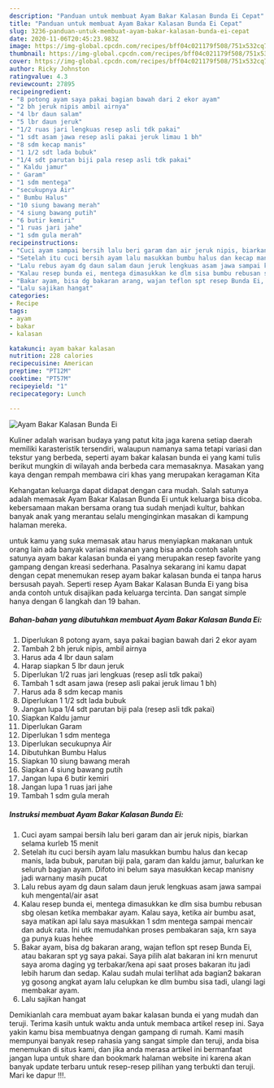 ```yaml
---
description: "Panduan untuk membuat Ayam Bakar Kalasan Bunda Ei Cepat"
title: "Panduan untuk membuat Ayam Bakar Kalasan Bunda Ei Cepat"
slug: 3236-panduan-untuk-membuat-ayam-bakar-kalasan-bunda-ei-cepat
date: 2020-11-06T20:45:23.983Z
image: https://img-global.cpcdn.com/recipes/bff04c021179f508/751x532cq70/ayam-bakar-kalasan-bunda-ei-foto-resep-utama.jpg
thumbnail: https://img-global.cpcdn.com/recipes/bff04c021179f508/751x532cq70/ayam-bakar-kalasan-bunda-ei-foto-resep-utama.jpg
cover: https://img-global.cpcdn.com/recipes/bff04c021179f508/751x532cq70/ayam-bakar-kalasan-bunda-ei-foto-resep-utama.jpg
author: Ricky Johnston
ratingvalue: 4.3
reviewcount: 27895
recipeingredient:
- "8 potong ayam saya pakai bagian bawah dari 2 ekor ayam"
- "2 bh jeruk nipis ambil airnya"
- "4 lbr daun salam"
- "5 lbr daun jeruk"
- "1/2 ruas jari lengkuas resep asli tdk pakai"
- "1 sdt asam jawa resep asli pakai jeruk limau 1 bh"
- "8 sdm kecap manis"
- "1 1/2 sdt lada bubuk"
- "1/4 sdt parutan biji pala resep asli tdk pakai"
- " Kaldu jamur"
- " Garam"
- "1 sdm mentega"
- "secukupnya Air"
- " Bumbu Halus"
- "10 siung bawang merah"
- "4 siung bawang putih"
- "6 butir kemiri"
- "1 ruas jari jahe"
- "1 sdm gula merah"
recipeinstructions:
- "Cuci ayam sampai bersih lalu beri garam dan air jeruk nipis, biarkan selama kurleb 15 menit"
- "Setelah itu cuci bersih ayam lalu masukkan bumbu halus dan kecap manis, lada bubuk, parutan biji pala, garam dan kaldu jamur, balurkan ke seluruh bagian ayam. Difoto ini belum saya masukkan kecap manisny jadi warnany masih pucat"
- "Lalu rebus ayam dg daun salam daun jeruk lengkuas asam jawa sampai kuh mengental/air asat"
- "Kalau resep bunda ei, mentega dimasukkan ke dlm sisa bumbu rebusan sbg olesan ketika membakar ayam. Kalau saya, ketika air bumbu asat, saya matikan api lalu saya masukkan 1 sdm mentega sampai mencair dan aduk rata. Ini utk memudahkan proses pembakaran saja, krn saya ga punya kuas hehee"
- "Bakar ayam, bisa dg bakaran arang, wajan teflon spt resep Bunda Ei, atau bakaran spt yg saya pakai. Saya pilih alat bakaran ini krn menurut saya aroma daging yg terbakar/kena api saat proses bakaran itu jadi lebih harum dan sedap. Kalau sudah mulai terlihat ada bagian2 bakaran yg gosong angkat ayam lalu celupkan ke dlm bumbu sisa tadi, ulangi lagi membakar ayam."
- "Lalu sajikan hangat"
categories:
- Recipe
tags:
- ayam
- bakar
- kalasan

katakunci: ayam bakar kalasan 
nutrition: 228 calories
recipecuisine: American
preptime: "PT12M"
cooktime: "PT57M"
recipeyield: "1"
recipecategory: Lunch

---
```



![Ayam Bakar Kalasan Bunda Ei](https://img-global.cpcdn.com/recipes/bff04c021179f508/751x532cq70/ayam-bakar-kalasan-bunda-ei-foto-resep-utama.jpg)

Kuliner adalah warisan budaya yang patut kita jaga karena setiap daerah memiliki karasteristik tersendiri, walaupun namanya sama tetapi variasi dan tekstur yang berbeda, seperti ayam bakar kalasan bunda ei yang kami tulis berikut mungkin di wilayah anda berbeda cara memasaknya. Masakan yang kaya dengan rempah membawa ciri khas yang merupakan keragaman Kita

Kehangatan keluarga dapat didapat dengan cara mudah. Salah satunya adalah memasak Ayam Bakar Kalasan Bunda Ei untuk keluarga bisa dicoba. kebersamaan makan bersama orang tua sudah menjadi kultur, bahkan banyak anak yang merantau selalu menginginkan masakan di kampung halaman mereka.



untuk kamu yang suka memasak atau harus menyiapkan makanan untuk orang lain ada banyak variasi makanan yang bisa anda contoh salah satunya ayam bakar kalasan bunda ei yang merupakan resep favorite yang gampang dengan kreasi sederhana. Pasalnya sekarang ini kamu dapat dengan cepat menemukan resep ayam bakar kalasan bunda ei tanpa harus bersusah payah.
Seperti resep Ayam Bakar Kalasan Bunda Ei yang bisa anda contoh untuk disajikan pada keluarga tercinta. Dan sangat simple hanya dengan 6 langkah dan 19 bahan.


<!--inarticleads1-->

##### Bahan-bahan yang dibutuhkan membuat Ayam Bakar Kalasan Bunda Ei:

1. Diperlukan 8 potong ayam, saya pakai bagian bawah dari 2 ekor ayam
1. Tambah 2 bh jeruk nipis, ambil airnya
1. Harus ada 4 lbr daun salam
1. Harap siapkan 5 lbr daun jeruk
1. Diperlukan 1/2 ruas jari lengkuas (resep asli tdk pakai)
1. Tambah 1 sdt asam jawa (resep asli pakai jeruk limau 1 bh)
1. Harus ada 8 sdm kecap manis
1. Diperlukan 1 1/2 sdt lada bubuk
1. Jangan lupa 1/4 sdt parutan biji pala (resep asli tdk pakai)
1. Siapkan  Kaldu jamur
1. Diperlukan  Garam
1. Diperlukan 1 sdm mentega
1. Diperlukan secukupnya Air
1. Dibutuhkan  Bumbu Halus
1. Siapkan 10 siung bawang merah
1. Siapkan 4 siung bawang putih
1. Jangan lupa 6 butir kemiri
1. Jangan lupa 1 ruas jari jahe
1. Tambah 1 sdm gula merah




<!--inarticleads2-->

##### Instruksi membuat  Ayam Bakar Kalasan Bunda Ei:

1. Cuci ayam sampai bersih lalu beri garam dan air jeruk nipis, biarkan selama kurleb 15 menit
1. Setelah itu cuci bersih ayam lalu masukkan bumbu halus dan kecap manis, lada bubuk, parutan biji pala, garam dan kaldu jamur, balurkan ke seluruh bagian ayam. Difoto ini belum saya masukkan kecap manisny jadi warnany masih pucat
1. Lalu rebus ayam dg daun salam daun jeruk lengkuas asam jawa sampai kuh mengental/air asat
1. Kalau resep bunda ei, mentega dimasukkan ke dlm sisa bumbu rebusan sbg olesan ketika membakar ayam. Kalau saya, ketika air bumbu asat, saya matikan api lalu saya masukkan 1 sdm mentega sampai mencair dan aduk rata. Ini utk memudahkan proses pembakaran saja, krn saya ga punya kuas hehee
1. Bakar ayam, bisa dg bakaran arang, wajan teflon spt resep Bunda Ei, atau bakaran spt yg saya pakai. Saya pilih alat bakaran ini krn menurut saya aroma daging yg terbakar/kena api saat proses bakaran itu jadi lebih harum dan sedap. Kalau sudah mulai terlihat ada bagian2 bakaran yg gosong angkat ayam lalu celupkan ke dlm bumbu sisa tadi, ulangi lagi membakar ayam.
1. Lalu sajikan hangat




Demikianlah cara membuat ayam bakar kalasan bunda ei yang mudah dan teruji. Terima kasih untuk waktu anda untuk membaca artikel resep ini. Saya yakin kamu bisa membuatnya dengan gampang di rumah. Kami masih mempunyai banyak resep rahasia yang sangat simple dan teruji, anda bisa menemukan di situs kami, dan jika anda merasa artikel ini bermanfaat jangan lupa untuk share dan bookmark halaman website ini karena akan banyak update terbaru untuk resep-resep pilihan yang terbukti dan teruji. Mari ke dapur !!!. 
